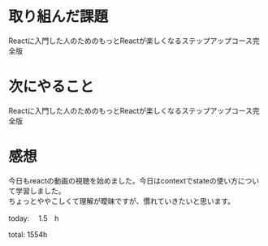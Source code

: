 # 取り組んだ課題
Reactに入門した人のためのもっとReactが楽しくなるステップアップコース完全版

# 次にやること
Reactに入門した人のためのもっとReactが楽しくなるステップアップコース完全版

# 感想
今日もreactの動画の視聴を始めました。今日はcontextでstateの使い方について学習しました。  
ちょっとややこしくて理解が曖昧ですが、慣れていきたいと思います。

today: 　1.5　h

total: 1554h
